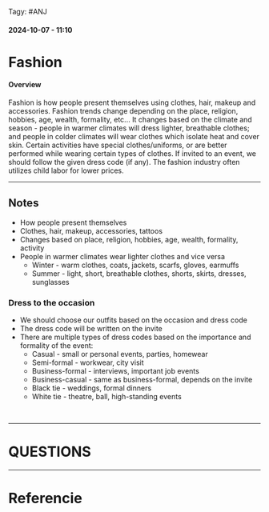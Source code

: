  Tagy: #ANJ 
#### 2024-10-07 - 11:10

# Fashion

#### Overview
Fashion is how people present themselves using clothes, hair, makeup and accessories. Fashion trends change depending on the place, religion, hobbies, age, wealth, formality, etc... It changes based on the climate and season - people in warmer climates will dress lighter, breathable clothes; and people in colder climates will wear clothes which isolate heat and cover skin. Certain activities have special clothes/uniforms, or are better performed while wearing certain types of clothes. If invited to an event, we should follow the given dress code (if any). The fashion industry often utilizes child labor for lower prices. 

****

## Notes
- How people present themselves
- Clothes, hair, makeup, accessories, tattoos
- Changes based on place, religion, hobbies, age, wealth, formality, activity
- People in warmer climates wear lighter clothes and vice versa
	- Winter - warm clothes, coats, jackets, scarfs, gloves, earmuffs
	- Summer - light, short, breathable clothes, shorts, skirts, dresses, sunglasses


### Dress to the occasion
- We should choose our outfits based on the occasion and dress code
- The dress code will be written on the invite
- There are multiple types of dress codes based on the importance and formality of the event:
	- Casual - small or personal events, parties, homewear
	- Semi-formal - workwear, city visit
	- Business-formal - interviews, important job events
	- Business-casual - same as business-formal, depends on the invite
	- Black tie - weddings, formal dinners
	- White tie - theatre, ball, high-standing events

<br>

****

# QUESTIONS

****

# Referencie